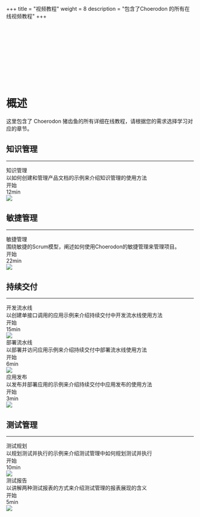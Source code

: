 ﻿+++
title = "视频教程"
weight = 8
description = "包含了Choerodon 的所有在线视频教程"
+++

<div class="tutorial-video" id="tutorial-video">
    <div class="bg"></div>
    <iframe frameborder="0" src='' allowfullscreen="true" quality="high"></iframe>
    <div class="iconfont icon-guanbi"></div>
</div>

# 概述

这里包含了 Choerodon 猪齿鱼的所有详细在线教程，请根据您的需求选择学习对应的章节。

## 知识管理
---
<div class="tutorial-img" id="tutorial-img">
    <div class="col-lg-6 col-md-6 col-xs-12 tutorial">
        <div class="tutorial-content" data-src="g07413b6v6s">
            <div class="mask">
                <div class="head">
                    <div class="title ellipsis">知识管理</div>
                    <a href="https://v.qq.com/x/page/g07413b6v6s.html" target="_blank"><i class="iconfont icon-shijian" title="稍后观看"></i></a>
                </div>
                <div class="foot">
                    <div class="description">以如何创建和管理产品文档的示例来介绍知识管理的使用方法</div>
                    <div class="info">
                        <div class="begin">
                            <i class="iconfont icon-play-button"></i>
                            <div class="no-warp">开始</div>
                        </div>
                        <div class="time">12min</div>
                    </div>
                </div>
            </div>
            <img class="n-max " src="/docs/quick-start/video-tutorial/img/wiki.jpg">
        </div>
    </div>
</div>

## 敏捷管理
---
<div class="tutorial-img" id="tutorial-img">
    <div class="col-lg-6 col-md-6 col-xs-12 tutorial">
        <div class="tutorial-content" data-src="h07358jaa5q">
            <div class="mask">
                <div class="head">
                    <div class="title ellipsis">敏捷管理</div>
                    <a href="https://v.qq.com/x/page/h07358jaa5q.html" target="_blank"><i class="iconfont icon-shijian" title="稍后观看"></i></a>
                </div>
                <div class="foot">
                    <div class="description">围绕敏捷的Scrum模型，阐述如何使用Choerodon的敏捷管理来管理项目。</div>
                    <div class="info">
                        <div class="begin">
                            <i class="iconfont icon-play-button"></i>
                            <div class="no-warp">开始</div>
                        </div>
                        <div class="time">22min</div>
                    </div>
                </div>
            </div>
            <img class="n-max " src="/docs/quick-start/video-tutorial/img/agile.jpg">
        </div>
    </div>
</div>

## 持续交付
---
<div class="tutorial-img" id="tutorial-img">
    <div class="col-lg-6 col-md-6 col-xs-12 tutorial">
        <div class="tutorial-content" data-src="f0735vcyhgm">
            <div class="mask">
                <div class="head">
                    <div class="title ellipsis">开发流水线</div>
                    <a href="https://v.qq.com/x/page/f0735vcyhgm.html" target="_blank"><i class="iconfont icon-shijian" title="稍后观看"></i></a>
                </div>
                <div class="foot">
                    <div class="description">以创建单接口调用的应用示例来介绍持续交付中开发流水线使用方法</div>
                    <div class="info">
                        <div class="begin">
                            <i class="iconfont icon-play-button"></i>
                            <div class="no-warp">开始</div>
                        </div>
                        <div class="time">15min</div>
                    </div>
                </div>
            </div>
            <img class="n-max " src="/docs/quick-start/video-tutorial/img/develop.jpg">
        </div>
    </div>
    <div class="col-lg-6 col-md-6 col-xs-12 tutorial">
        <div class="tutorial-content" data-src="y0735zgqr1j">
            <div class="mask">
                <div class="head">
                    <div class="title ellipsis">部署流水线</div>
                    <a href="https://v.qq.com/x/page/y0735zgqr1j.html" target="_blank"><i class="iconfont icon-shijian" title="稍后观看"></i></a>
                </div>
                <div class="foot">
                    <div class="description">以部署并访问应用示例来介绍持续交付中部署流水线使用方法</div>
                    <div class="info">
                        <div class="begin">
                            <i class="iconfont icon-play-button"></i>
                            <div class="no-warp">开始</div>
                        </div>
                        <div class="time">6min</div>
                    </div>
                </div>
            </div>
            <img class="n-max " src="/docs/quick-start/video-tutorial/img/agile.jpg">
        </div>
    </div>
    <div class="col-lg-6 col-md-6 col-xs-12 tutorial">
        <div class="tutorial-content" data-src="d0735n2dplx">
            <div class="mask">
                <div class="head">
                    <div class="title ellipsis">应用发布</div>
                    <a href="https://v.qq.com/x/page/d0735n2dplx.html" target="_blank"><i class="iconfont icon-shijian" title="稍后观看"></i></a>
                </div>
                <div class="foot">
                    <div class="description">以发布并部署应用的示例来介绍持续交付中应用发布的使用方法</div>
                    <div class="info">
                        <div class="begin">
                            <i class="iconfont icon-play-button"></i>
                            <div class="no-warp">开始</div>
                        </div>
                        <div class="time">3min</div>
                    </div>
                </div>
            </div>
            <img class="n-max " src="/docs/quick-start/video-tutorial/img/market.jpg">
        </div>
    </div>
</div>

## 测试管理
---
<div class="tutorial-img" id="tutorial-img">
    <div class="col-lg-6 col-md-6 col-xs-12 tutorial">
        <div class="tutorial-content" data-src="s0735iqq4eu">
            <div class="mask">
                <div class="head">
                    <div class="title ellipsis">测试规划</div>
                    <a href="https://v.qq.com/x/page/s0735iqq4eu.html" target="_blank"><i class="iconfont icon-shijian" title="稍后观看"></i></a>
                </div>
                <div class="foot">
                    <div class="description">以规划测试并执行的示例来介绍测试管理中如何规划测试并执行</div>
                    <div class="info">
                        <div class="begin">
                            <i class="iconfont icon-play-button"></i>
                            <div class="no-warp">开始</div>
                        </div>
                        <div class="time">10min</div>
                    </div>
                </div>
            </div>
            <img class="n-max " src="/docs/quick-start/video-tutorial/img/cycle.jpg">
        </div>
    </div>
    <div class="col-lg-6 col-md-6 col-xs-12 tutorial">
        <div class="tutorial-content" data-src="f0735a6jfyg">
            <div class="mask">
                <div class="head">
                    <div class="title ellipsis">测试报告</div>
                    <a href="https://v.qq.com/x/page/f0735a6jfyg.html" target="_blank"><i class="iconfont icon-shijian" title="稍后观看"></i></a>
                </div>
                <div class="foot">
                    <div class="description">以讲解两种测试报表的方式来介绍测试管理的报表展现的含义</div>
                    <div class="info">
                        <div class="begin">
                            <i class="iconfont icon-play-button"></i>
                            <div class="no-warp">开始</div>
                        </div>
                        <div class="time">5min</div>
                    </div>
                </div>
            </div>
            <img class="n-max " src="/docs/quick-start/video-tutorial/img/report.jpg">
        </div>
    </div>
</div>

